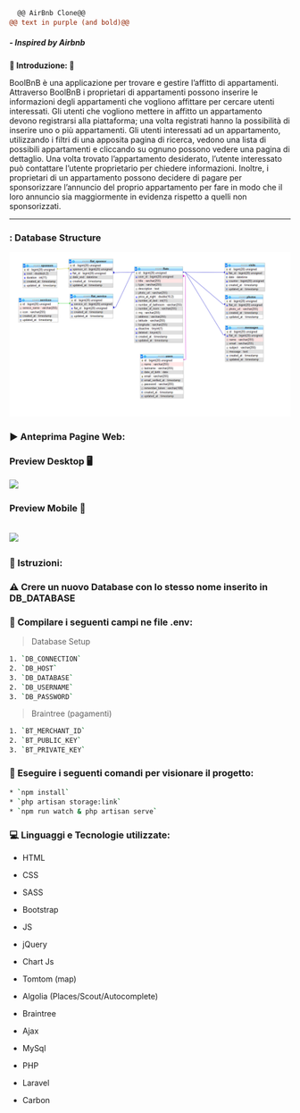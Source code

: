```diff
  @@ AirBnb Clone@@
@@ text in purple (and bold)@@
```


> 

>

#####  - Inspired by Airbnb 

>
>
>
> 





****:book: Introduzione: :book:**** 

BoolBnB è una applicazione per trovare e gestire l’affitto di appartamenti.
Attraverso BoolBnB i proprietari di appartamenti possono inserire le informazioni degli
appartamenti che vogliono affittare per cercare utenti interessati.
Gli utenti che vogliono mettere in affitto un appartamento devono registrarsi alla piattaforma;
una volta registrati hanno la possibilità di inserire uno o più appartamenti.
Gli utenti interessati ad un appartamento, utilizzando i filtri di una apposita pagina di ricerca,
vedono una lista di possibili appartamenti e cliccando su ognuno possono vedere una pagina
di dettaglio.
Una volta trovato l’appartamento desiderato, l’utente interessato può contattare l’utente
proprietario per chiedere informazioni.
Inoltre, i proprietari di un appartamento possono decidere di pagare per sponsorizzare
l’annuncio del proprio appartamento per fare in modo che il loro annuncio sia maggiormente
in evidenza rispetto a quelli non sponsorizzati.

---

### : Database Structure

![](public/img/DB_Structure.png)

### :arrow_forward: Anteprima Pagine Web:

###  Preview Desktop :desktop_computer: 

![](public/img/desktop.gif)

###   Preview Mobile :iphone: 

![](public/img/mobile.gif)
---

### :key: Istruzioni:

### :warning: Crere un nuovo Database con lo stesso nome inserito in DB_DATABASE


### :pencil: Compilare i seguenti campi ne file .env:

> Database Setup 
```sh
1. `DB_CONNECTION`
2. `DB_HOST`
3. `DB_DATABASE`
2. `DB_USERNAME`
3. `DB_PASSWORD`
```

> Braintree (pagamenti)

```sh
1. `BT_MERCHANT_ID`
2. `BT_PUBLIC_KEY`
3. `BT_PRIVATE_KEY`
```

### :white_square_button: Eseguire i seguenti comandi per visionare il progetto:

```sh
* `npm install`
* `php artisan storage:link`
* `npm run watch & php artisan serve`
```


### :computer: Linguaggi e Tecnologie utilizzate:


* HTML


* CSS


* SASS


* Bootstrap


* JS


* jQuery


* Chart Js


* Tomtom (map)


* Algolia (Places/Scout/Autocomplete)


* Braintree


* Ajax


* MySql


* PHP


* Laravel


* Carbon
